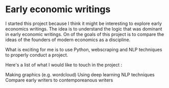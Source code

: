 # Early economic writings
I started this project because I think it might be interesting to explore early economics writings. The idea is to understand the logic that was dominant in early economic writings. On of the goals of this project is to compare the ideas of the founders of modern economics as a discipline.

What is exciting for me is to use Python, webscraping and NLP techniques to properly conduct a project.

Here's a list of what I would like to touch in the project :

Making graphics (e.g. wordcloud)
Using deep learning NLP techniques
Compare early writers to contemporeanous writers
